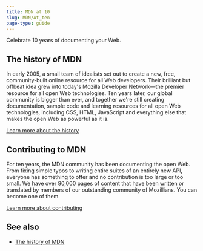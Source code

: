 ```yaml
---
title: MDN at 10
slug: MDN/At_ten
page-type: guide
---
```




Celebrate 10 years of documenting your Web.

## The history of MDN

In early 2005, a small team of idealists set out to create a new, free, community-built online resource for all Web developers. Their brilliant but offbeat idea grew into today's Mozilla Developer Network—the premier resource for all open Web technologies. Ten years later, our global community is bigger than ever, and together we're still creating documentation, sample code and learning resources for all open Web technologies, including CSS, HTML, JavaScript and everything else that makes the open Web as powerful as it is.

[Learn more about the history](/MDN/At_ten/History_of_MDN)

## Contributing to MDN

For ten years, the MDN community has been documenting the open Web. From fixing simple typos to writing entire suites of an entirely new API, everyone has something to offer and no contribution is too large or too small. We have over 90,000 pages of content that have been written or translated by members of our outstanding community of Mozillians. You can become one of them.

[Learn more about contributing](/MDN/Community/Contributing)

## See also

- [The history of MDN](/MDN/At_ten/History_of_MDN)
